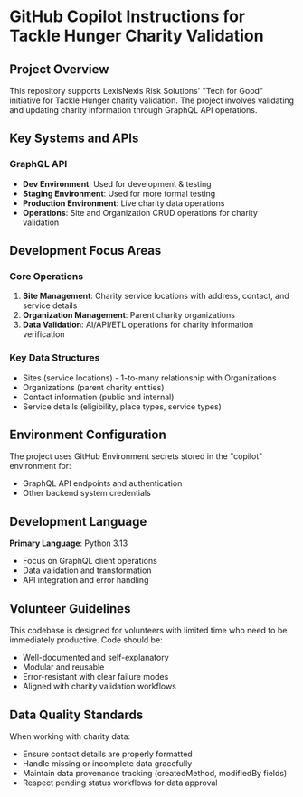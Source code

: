 # GitHub Copilot Instructions for Tackle Hunger Charity Validation

## Project Overview

This repository supports LexisNexis Risk Solutions' "Tech for Good" initiative for Tackle Hunger charity validation. The project involves validating and updating charity information through GraphQL API operations.

## Key Systems and APIs

### GraphQL API

- **Dev Environment**: Used for development & testing
- **Staging Environment**: Used for more formal testing
- **Production Environment**: Live charity data operations
- **Operations**: Site and Organization CRUD operations for charity validation

## Development Focus Areas

### Core Operations

1. **Site Management**: Charity service locations with address, contact, and service details
2. **Organization Management**: Parent charity organizations
3. **Data Validation**: AI/API/ETL operations for charity information verification

### Key Data Structures

- Sites (service locations) - 1-to-many relationship with Organizations
- Organizations (parent charity entities)
- Contact information (public and internal)
- Service details (eligibility, place types, service types)

## Environment Configuration

The project uses GitHub Environment secrets stored in the "copilot" environment for:

- GraphQL API endpoints and authentication
- Other backend system credentials

## Development Language

**Primary Language**: Python 3.13

- Focus on GraphQL client operations
- Data validation and transformation
- API integration and error handling

## Volunteer Guidelines

This codebase is designed for volunteers with limited time who need to be immediately productive. Code should be:

- Well-documented and self-explanatory
- Modular and reusable
- Error-resistant with clear failure modes
- Aligned with charity validation workflows

## Data Quality Standards

When working with charity data:

- Ensure contact details are properly formatted
- Handle missing or incomplete data gracefully
- Maintain data provenance tracking (createdMethod, modifiedBy fields)
- Respect pending status workflows for data approval
